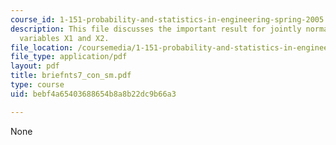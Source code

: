 ```yaml
---
course_id: 1-151-probability-and-statistics-in-engineering-spring-2005
description: This file discusses the important result for jointly normally distributed
  variables X1 and X2.
file_location: /coursemedia/1-151-probability-and-statistics-in-engineering-spring-2005/bebf4a65403688654b8a8b22dc9b66a3_briefnts7_con_sm.pdf
file_type: application/pdf
layout: pdf
title: briefnts7_con_sm.pdf
type: course
uid: bebf4a65403688654b8a8b22dc9b66a3

---
```

None